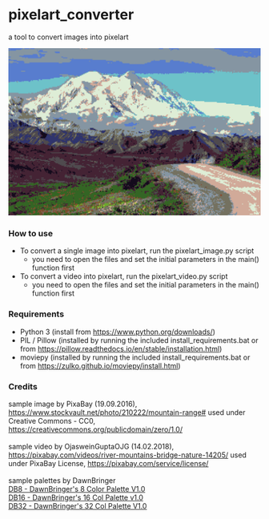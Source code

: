 # pixelart_converter
a tool to convert images into pixelart

![sample pixelart](/test_pixelart.jpg)

### How to use
* To convert a single image into pixelart, run the pixelart_image.py script
	* you need to open the files and set the initial parameters in the main() function first
* To convert a video into pixelart, run the pixelart_video.py script
	* you need to open the files and set the initial parameters in the main() function first

### Requirements
* Python 3	(install from https://www.python.org/downloads/)
* PIL / Pillow	(installed by running the included install_requirements.bat or from https://pillow.readthedocs.io/en/stable/installation.html)
* moviepy	(installed by running the included install_requirements.bat or from https://zulko.github.io/moviepy/install.html)

### Credits
sample image by PixaBay (19.09.2016), https://www.stockvault.net/photo/210222/mountain-range#
used under Creative Commons - CC0, https://creativecommons.org/publicdomain/zero/1.0/
<br><br>
sample video by OjasweinGuptaOJG (14.02.2018), https://pixabay.com/videos/river-mountains-bridge-nature-14205/
used under PixaBay License, https://pixabay.com/service/license/
<br><br>
sample palettes by DawnBringer
<br>
[DB8 - DawnBringer's 8 Color Palette V1.0](http://pixeljoint.com/forum/forum_posts.asp?TID=26050)
<br>
[DB16 - DawnBringer's 16 Col Palette v1.0](http://pixeljoint.com/forum/forum_posts.asp?TID=12795)
<br>
[DB32 - DawnBringer's 32 Col Palette V1.0](http://pixeljoint.com/forum/forum_posts.asp?TID=16247)
